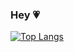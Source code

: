 ### Hey 💗


﻿[![Top Langs](https://github-readme-stats.vercel.app/api/top-langs/?username=bomcarrot&langs_count=10&layout=compact&theme=dark)](https://github.com/bomcarrot/bomcarrot)﻿

 
<!--
**bomcarrot/bomcarrot** is a ✨ _special_ ✨ repository because its `README.md` (this file) appears on your GitHub profile.

Here are some ideas to get you started:

- 🔭 I’m currently working on ...
- 🌱 I’m currently learning ...
- 👯 I’m looking to collaborate on ...
- 🤔 I’m looking for help with ...
- 💬 Ask me about ...
- 📫 How to reach me: ...
- 😄 Pronouns: ...
- ⚡ Fun fact: ...
-->
